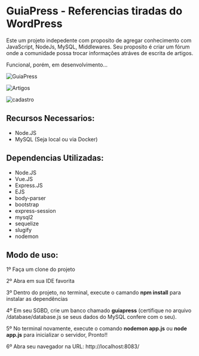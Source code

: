 # GuiaPress - Referencias tiradas do WordPress

Este um projeto indepedente com proposito de agregar conhecimento com JavaScript, NodeJs, MySQL, Middlewares. Seu proposito é criar um fórum onde a comunidade possa trocar informações atráves de escrita de artigos.

Funcional, porém, em desenvolvimento...


![GuiaPress](https://github.com/ChrigorG/GuiaPress/assets/99369312/b0b76d6d-05ee-49d3-a18b-c434cfb2d9cc)

![Artigos](https://github.com/ChrigorG/GuiaPress/assets/99369312/17d245b1-7dff-46da-98ff-cb3751455741)

![cadastro](https://github.com/ChrigorG/GuiaPress/assets/99369312/ae3de69e-09a3-44c8-8ada-b864561e63a8)


## Recursos Necessarios:
- Node.JS
- MySQL (Seja local ou via Docker)
 
## Dependencias Utilizadas:
- Node.JS
- Vue.JS
- Express.JS
- EJS
- body-parser
- bootstrap
- express-session
- mysql2
- sequelize
- slugify
- nodemon

## Modo de uso: 

1º Faça um clone do projeto

2º Abra em sua IDE favorita  

3º Dentro do projeto, no terminal, execute o camando **npm install** para instalar as dependências

4º Em seu SGBD, crie um banco chamado **guiapress** (certifique no arquivo /database/database.js se seus dados do MySQL confere com o seu).

5º No terminal novamente, execute o comando **nodemon app.js** ou **node app.js** para inicializar o servidor, Pronto!!

6º Abra seu navegador na URL: http://localhost:8083/
